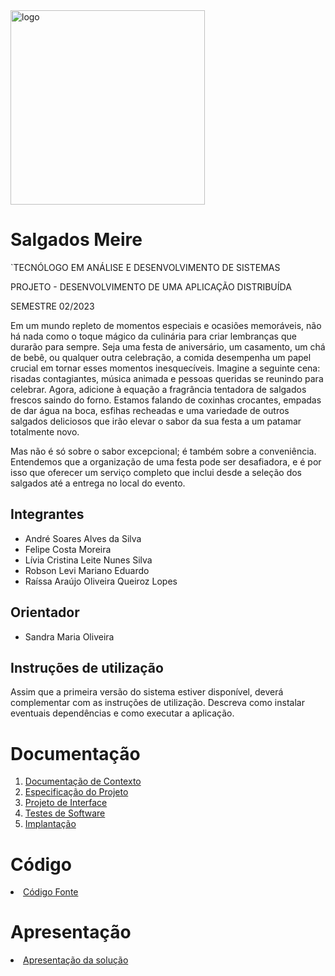                                                                                                      


 <img width="311" alt="logo" src="https://github.com/ICEI-PUC-Minas-PMV-ADS/pmv-ads-2023-2-e5-proj-empext-t1-pmv-ads-2023-2-e5-proj-salgados-meire/assets/90854853/2422bb49-929f-4202-af9d-f349c4f812c6">



# Salgados Meire

`TECNÓLOGO EM ANÁLISE E DESENVOLVIMENTO DE SISTEMAS

PROJETO - DESENVOLVIMENTO DE UMA APLICAÇÃO DISTRIBUÍDA

SEMESTRE 02/2023

Em um mundo repleto de momentos especiais e ocasiões memoráveis, não há nada como o toque mágico da culinária para criar lembranças que durarão para sempre. Seja uma festa de aniversário, um casamento, um chá de bebê, ou qualquer outra celebração, a comida desempenha um papel crucial em tornar esses momentos inesquecíveis. 
Imagine a seguinte cena: risadas contagiantes, música animada e pessoas queridas se reunindo para celebrar. Agora, adicione à equação a fragrância tentadora de salgados frescos saindo do forno. Estamos falando de coxinhas crocantes, empadas de dar água na boca, esfihas recheadas e uma variedade de outros salgados deliciosos que irão elevar o sabor da sua festa a um patamar totalmente novo.

Mas não é só sobre o sabor excepcional; é também sobre a conveniência. Entendemos que a organização de uma festa pode ser desafiadora, e é por isso que oferecer um serviço completo que inclui desde a seleção dos salgados até a entrega no local do evento. 


## Integrantes

* André Soares Alves da Silva
* Felipe Costa Moreira
* Lívia Cristina Leite Nunes Silva
* Robson Levi Mariano Eduardo
* Raíssa Araújo Oliveira Queiroz Lopes

## Orientador

* Sandra Maria Oliveira

## Instruções de utilização

Assim que a primeira versão do sistema estiver disponível, deverá complementar com as instruções de utilização. Descreva como instalar eventuais dependências e como executar a aplicação.

# Documentação

<ol>
<li><a href="docs/01-Documentação de Contexto.md"> Documentação de Contexto</a></li>
<li><a href="docs/02-Especificação do Projeto.md"> Especificação do Projeto</a></li>
<li><a href="docs/03-Projeto de Interface.md"> Projeto de Interface</a></li>
<li><a href="docs/04-Testes de Software.md"> Testes de Software</a></li>
<li><a href="docs/05-Implantação.md"> Implantação</a></li>
</ol>

# Código

<li><a href="src/README.md"> Código Fonte</a></li>

# Apresentação

<li><a href="presentation/README.md"> Apresentação da solução</a></li>
